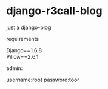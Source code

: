 django-r3call-blog
==================

just a django-blog


requirements
>
Django==1.6.8  
Pillow==2.6.1  
  
  
admin:
>
username:root
password:toor
